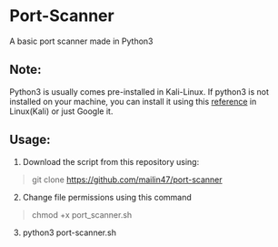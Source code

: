 # Port-Scanner

A basic port scanner made in Python3

## Note: 
Python3 is usually comes pre-installed in Kali-Linux.
If python3 is not installed on your machine, you can install it using this [reference](https://linuxnightly.com/install-python-kali-linux/) in Linux(Kali) or just Google it.

## Usage:
1. Download the script from this repository using:
>   git clone https://github.com/mailin47/port-scanner
2. Change file permissions using this command 
> chmod +x port_scanner.sh
3. python3 port-scanner.sh <ip>
